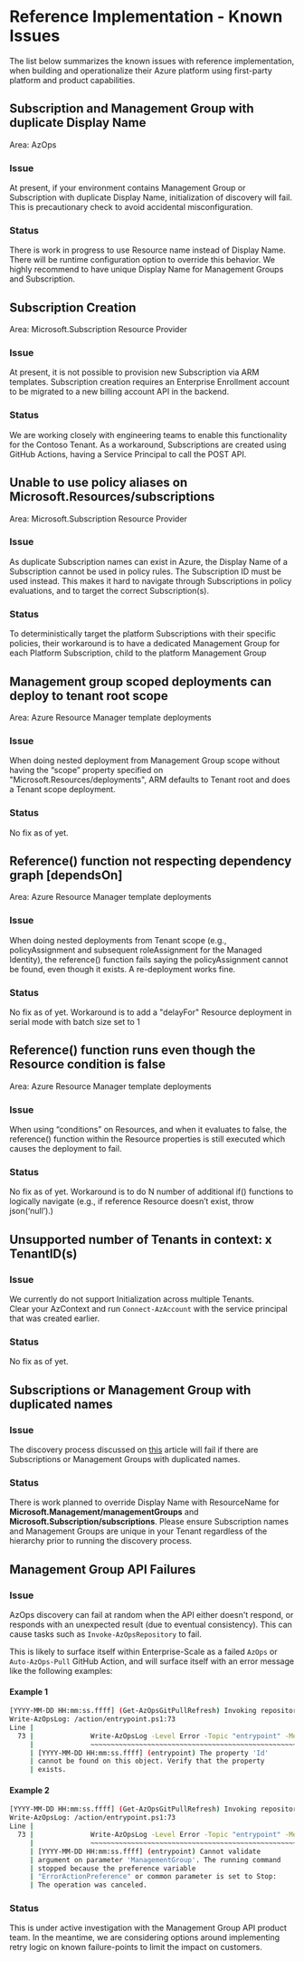 
# Reference Implementation - Known Issues

The list below summarizes the known issues with reference implementation, when building and operationalize their Azure platform using first-party platform and product capabilities.

## Subscription and Management Group with duplicate Display Name

Area: AzOps

### Issue
At present, if your environment contains Management Group or Subscription with duplicate Display Name, initialization of discovery will fail. This is precautionary check to avoid accidental misconfiguration.

### Status
There is work in progress to use Resource name instead of Display Name. There will be runtime configuration option to override this behavior. We highly recommend to have unique Display Name for Management Groups and Subscription.

## Subscription Creation

Area: Microsoft.Subscription Resource Provider

### Issue
At present, it is not possible to provision new Subscription via ARM templates. Subscription creation requires an Enterprise Enrollment account to be migrated to a new billing account API in the backend.

### Status
We are working closely with engineering teams to enable this functionality for the Contoso Tenant. As a workaround, Subscriptions are created using GitHub Actions, having a Service Principal to call the POST API.

## Unable to use policy aliases on Microsoft.Resources/subscriptions

Area: Microsoft.Subscription Resource Provider

### Issue
As duplicate Subscription names can exist in Azure, the Display Name of a Subscription cannot be used in policy rules. The Subscription ID must be used instead. This makes it hard to navigate through Subscriptions in policy evaluations, and to target the correct Subscription(s).

### Status
To deterministically target the platform Subscriptions with their specific policies, their workaround is to have a dedicated Management Group for each Platform Subscription, child to the platform Management Group

## Management group scoped deployments can deploy to tenant root scope

Area: Azure Resource Manager template deployments

### Issue
When doing nested deployment from Management Group scope without having the “scope” property specified on "Microsoft.Resources/deployments", ARM defaults to Tenant root and does a Tenant scope deployment.

### Status
No fix as of yet.

## Reference() function not respecting dependency graph [dependsOn]

Area: Azure Resource Manager template deployments

### Issue
When doing nested deployments from Tenant scope (e.g., policyAssignment and subsequent roleAssignment for the Managed Identity), the reference() function fails saying the policyAssignment cannot be found, even though it exists. A re-deployment works fine.

### Status
No fix as of yet. Workaround is to add a "delayFor" Resource deployment in serial mode with batch size set to 1

## Reference() function runs even though the Resource condition is false

Area: Azure Resource Manager template deployments

### Issue
When using “conditions” on Resources, and when it evaluates to false, the reference() function within the Resource properties is still executed which causes the deployment to fail.

### Status
No fix as of yet. Workaround is to do N number of additional if() functions to logically navigate (e.g., if reference Resource doesn’t exist, throw json(‘null’).)

## Unsupported number of Tenants in context: x TenantID(s)

### Issue
We currently do not support Initialization across multiple Tenants. <br>Clear your AzContext and run `Connect-AzAccount` with the service principal that was created earlier.

### Status
No fix as of yet.

## Subscriptions or Management Group with duplicated names

### Issue
The discovery process discussed on [this](./Deploy/discover-environment.md) article will fail if there are Subscriptions or Management Groups with duplicated names. 

### Status
There is work planned to override Display Name with ResourceName for __Microsoft.Management/managementGroups__ and __Microsoft.Subscription/subscriptions__. Please ensure Subscription names and Management Groups are unique in your Tenant regardless of the hierarchy prior to running the discovery process.

##  Management Group API Failures

### Issue
AzOps discovery can fail at random when the API either doesn't respond, or responds with an unexpected result (due to eventual consistency). This can cause tasks such as `Invoke-AzOpsRepository` to fail.

This is likely to surface itself within Enterprise-Scale as a failed `AzOps` or `Auto-AzOps-Pull` GitHub Action, and will surface itself with an error message like the following examples:

#### Example 1
```bash
[YYYY-MM-DD HH:mm:ss.ffff] (Get-AzOpsGitPullRefresh) Invoking repository initialization
Write-AzOpsLog: /action/entrypoint.ps1:73
Line |
  73 |              Write-AzOpsLog -Level Error -Topic "entrypoint" -Message  …
     |              ~~~~~~~~~~~~~~~~~~~~~~~~~~~~~~~~~~~~~~~~~~~~~~~~~~~~~~~~~
     | [YYYY-MM-DD HH:mm:ss.ffff] (entrypoint) The property 'Id'
     | cannot be found on this object. Verify that the property
     | exists.
```

#### Example 2
```bash
[YYYY-MM-DD HH:mm:ss.ffff] (Get-AzOpsGitPullRefresh) Invoking repository initialization
Write-AzOpsLog: /action/entrypoint.ps1:73
Line |
  73 |              Write-AzOpsLog -Level Error -Topic "entrypoint" -Message  …
     |              ~~~~~~~~~~~~~~~~~~~~~~~~~~~~~~~~~~~~~~~~~~~~~~~~~~~~~~~~~
     | [YYYY-MM-DD HH:mm:ss.ffff] (entrypoint) Cannot validate
     | argument on parameter 'ManagementGroup'. The running command
     | stopped because the preference variable
     | "ErrorActionPreference" or common parameter is set to Stop:
     | The operation was canceled.
```

### Status

This is under active investigation with the Management Group API product team. In the meantime, we are considering options around implementing retry logic on known failure-points to limit the impact on customers.